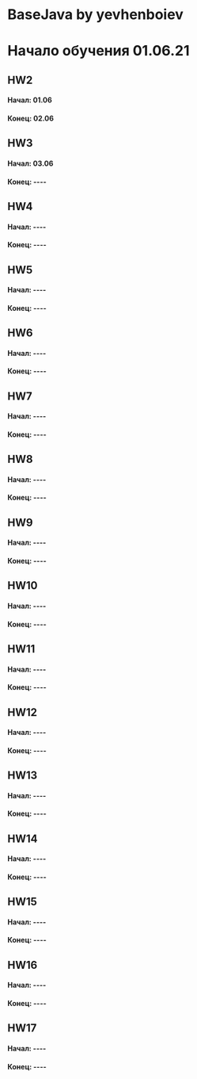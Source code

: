 # BaseJava by yevhenboiev
# Начало обучения 01.06.21

## HW2 
  #### Начал: 01.06
  #### Конец: 02.06
  
## HW3 
  #### Начал: 03.06
  #### Конец: ----
  
## HW4 
  #### Начал: ----
  #### Конец: ----
  
## HW5 
  #### Начал: ----
  #### Конец: ----
  
## HW6 
  #### Начал: ----
  #### Конец: ----
  
## HW7 
  #### Начал: ----
  #### Конец: ----
  
## HW8 
  #### Начал: ----
  #### Конец: ----
  
## HW9 
  #### Начал: ----
  #### Конец: ----
  
## HW10 
  #### Начал: ----
  #### Конец: ----
  
## HW11 
  #### Начал: ----
  #### Конец: ----
  
## HW12 
  #### Начал: ----
  #### Конец: ----
  
## HW13 
  #### Начал: ----
  #### Конец: ----
  
## HW14 
  #### Начал: ----
  #### Конец: ----
  
## HW15
  #### Начал: ----
  #### Конец: ----
  
## HW16
  #### Начал: ----
  #### Конец: ----
  
## HW17
  #### Начал: ----
  #### Конец: ----
